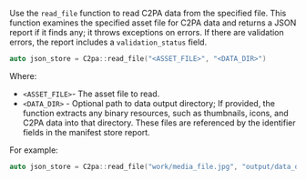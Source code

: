 
Use the `read_file` function to read C2PA data from the specified file. This function examines the specified asset file for C2PA data and returns a JSON report if it finds any; it throws exceptions on errors. If there are validation errors, the report includes a `validation_status` field.

```cpp
auto json_store = C2pa::read_file("<ASSET_FILE>", "<DATA_DIR>")
```

Where:

- `<ASSET_FILE>`- The asset file to read.
- `<DATA_DIR>` - Optional path to data output directory; If provided, the function extracts any binary resources, such as thumbnails, icons, and C2PA data into that directory. These files are referenced by the identifier fields in the manifest store report.

For example:

```cpp
auto json_store = C2pa::read_file("work/media_file.jpg", "output/data_dir")
```